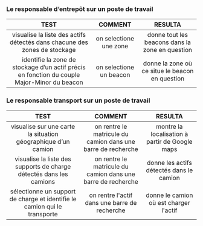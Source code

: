 ###  Le responsable d’entrepôt sur un poste de travail

| TEST | COMMENT | RESULTA |
| :-------------: | :-------------: | :-------------: |
| visualise la liste des actifs détectés dans chacune des zones de stockage | on selectione une zone |  donne tout les beacons dans la zone en question |
| identifie la zone de stockage d’un actif précis en fonction du couple Major-Minor du beacon | on selectione un beacon | donne la zone où ce situe le beacon en question |

### Le responsable transport sur un poste de travail

| TEST | COMMENT | RESULTA |
| :-------------: | :-------------: | :-------------: |
| visualise sur une carte la situation géographique d’un camion | on rentre le matricule du camion dans une barre de recherche | montre la localisation à partir de Google maps |
| visualise la liste des supports de charge détectés dans les camions | on rentre le matricule du camion dans une barre de recherche | donne les actifs détectés dans le camion |
| sélectionne un support de charge et identifie le camion qui le transporte | on rentre l'actif dans une barre de recherche | donne le camion où est charger l'actif |
